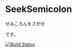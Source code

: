 # SeekSemicolon
せみころんをさがせ

です。

[![Build Status](https://travis-ci.org/medi-y-sato/SeekSemicolon.svg?branch=master)](https://travis-ci.org/medi-y-sato/SeekSemicolon)

